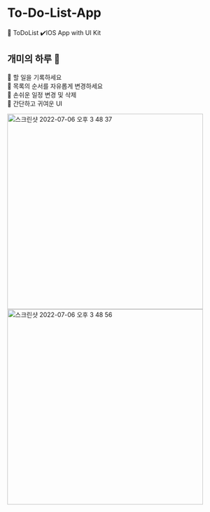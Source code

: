 # To-Do-List-App
📑 ToDoList ✔️IOS App with UI Kit   
  
## 개미의 하루 🐜
📌 할 일을 기록하세요  
📌 목록의 순서를 자유롭게 변경하세요  
📌 손쉬운 일정 변경 및 삭제  
📌 간단하고 귀여운 UI  

<img width="447" alt="스크린샷 2022-07-06 오후 3 48 37" src="https://user-images.githubusercontent.com/82718756/177489096-8f8749df-1378-4010-997f-9b0efa6046a5.png">
<img width="447" alt="스크린샷 2022-07-06 오후 3 48 56" src="https://user-images.githubusercontent.com/82718756/177489109-ad7ffc4e-1ecf-480e-a13d-127a3c76e689.png">
